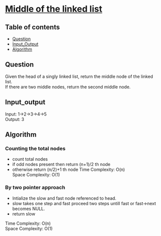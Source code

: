 # [Middle of the linked list](https://leetcode.com/problems/middle-of-the-linked-list/)

## Table of contents

- [Question](#question)
- [Input_Output](#input_output)
- [Algorithm](#algorithm)

## Question
Given the head of a singly linked list, return the middle node of the linked list.</br>
If there are two middle nodes, return the second middle node.

## Input_output
Input: 1->2->3->4->5 </br>
Output: 3

## Algorithm

### Counting the total nodes
- count total nodes
- if odd nodes present then return (n+1)/2 th node 
- otherwise return (n/2)+1 th node
Time Complexity: O(n)</br>
Space Complexity: O(1)

### By two pointer approach
- Intialize the slow and fast node referenced to head.
- slow takes one step and fast proceed two steps untill fast or fast->next becomes NULL.
- return slow

Time Complexity: O(n) </br>
Space Complexity: O(1)